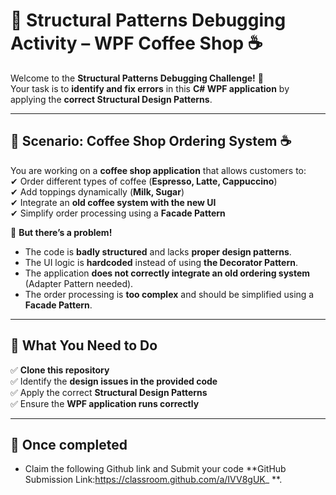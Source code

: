# 🚀 Structural Patterns Debugging Activity – WPF Coffee Shop ☕  

Welcome to the **Structural Patterns Debugging Challenge!** 🎉  
Your task is to **identify and fix errors** in this **C# WPF application** by applying the **correct Structural Design Patterns**.  

---

## 📌 Scenario: Coffee Shop Ordering System ☕  
You are working on a **coffee shop application** that allows customers to:  
✔ Order different types of coffee (**Espresso, Latte, Cappuccino**)  
✔ Add toppings dynamically (**Milk, Sugar**)  
✔ Integrate an **old coffee system with the new UI**  
✔ Simplify order processing using a **Facade Pattern**  

🚨 **But there’s a problem!**  
- The code is **badly structured** and lacks **proper design patterns**.  
- The UI logic is **hardcoded** instead of using **the Decorator Pattern**.  
- The application **does not correctly integrate an old ordering system** (Adapter Pattern needed).  
- The order processing is **too complex** and should be simplified using a **Facade Pattern**.  

---

## 📌 What You Need to Do  
✅ **Clone this repository**  
✅ Identify the **design issues in the provided code**  
✅ Apply the correct **Structural Design Patterns**  
✅ Ensure the **WPF application runs correctly**  

---
## 📌 Once completed
- Claim the following Github link and Submit your code **GitHub Submission Link:https://classroom.github.com/a/IVV8gUK_ **.

